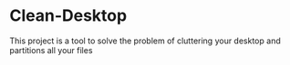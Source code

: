 # Clean-Desktop
This project is a tool to solve the problem of cluttering your desktop and partitions all your files
